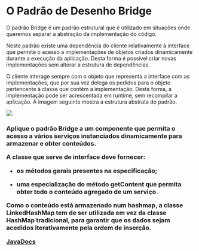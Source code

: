 <h1>O Padrão de Desenho Bridge</h1>

O padrão Bridge é um padrão estrutural que é utilizado em situações onde queremos separar a abstração da implementação do código.

Neste padrão existe uma dependência do cliente relativamente à interface que permite o acesso a implementações de objetos criados dinamicamente durante a execução da aplicação. Desta forma é possível criar novas implementações sem alterar a estrutura de dependências.

O cliente interage sempre com o objeto que representa a interface com as implementações, que por sua vez delega os pedidos para o objeto pertencente à classe que contém a implementação. Desta forma, a implementação pode ser acrescentada em runtime, sem recompilar a aplicação. A imagem seguinte mostra a estrutura abstrata do padrão.

<img src='http://ec2-18-220-227-92.us-east-2.compute.amazonaws.com/static/files/BridgePattern/resources/Bridge.png'>
<br>   

<h3>Aplique o padrão Bridge a um componente que permita o acesso a vários serviços instanciados dinamicamente para armazenar e obter conteúdos.

A classe que serve de interface deve fornecer:

- os métodos gerais presentes na especificação;

- uma especialização do método getContent que permita obter todo o conteúdo agregado de um serviço.

Como o conteúdo está armazenado num hashmap, a classe LinkedHashMap tem de ser utilizada em vez da classe HashMap tradicional, para garantir que os dados sejam acedidos iterativamente pela ordem de inserção.

<a href='http://ec2-18-220-227-92.us-east-2.compute.amazonaws.com/static/files/BridgePattern/doc/index.html'>
JavaDocs</a>
